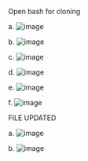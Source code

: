 Open bash for cloning

a. ![image](https://github.com/pranav278/Simple_Devops_Project/assets/84725860/00b147f6-9970-47c8-9647-7effeb7b1af3)

b. ![image](https://github.com/pranav278/Simple_Devops_Project/assets/84725860/501d96ba-37e6-4cc0-bb42-61e76d205551)

c. ![image](https://github.com/pranav278/Simple_Devops_Project/assets/84725860/1cce9758-b6d0-4d4c-9f01-ea05a0c853c1)

d. ![image](https://github.com/pranav278/Simple_Devops_Project/assets/84725860/0335bc09-da09-4a45-a65e-9df873520fcd)

e. ![image](https://github.com/pranav278/Simple_Devops_Project/assets/84725860/c07c83fe-2513-432f-b8f8-4d72765a1f4b)

f. ![image](https://github.com/pranav278/Simple_Devops_Project/assets/84725860/122cc2e9-0efe-4fc4-9c5b-ca2807f0cdf3)

FILE UPDATED

a. ![image](https://github.com/pranav278/Simple_Devops_Project/assets/84725860/1990f88c-6b29-4b0d-a12b-367c4fa872c8)

b. ![image](https://github.com/pranav278/Simple_Devops_Project/assets/84725860/2fbc2fce-49c9-48f7-a49b-7d49a3e4735d)







